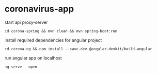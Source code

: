 # coronavirus-app

start api proxy-server
```console
cd corona-spring && mvn clean && mvn spring-boot:run
```
install required dependencies for angular project
```console
cd corona-ng && npm install --save-dev @angular-devkit/build-angular
```

run angular app on localhost
```console
ng serve --open
```
